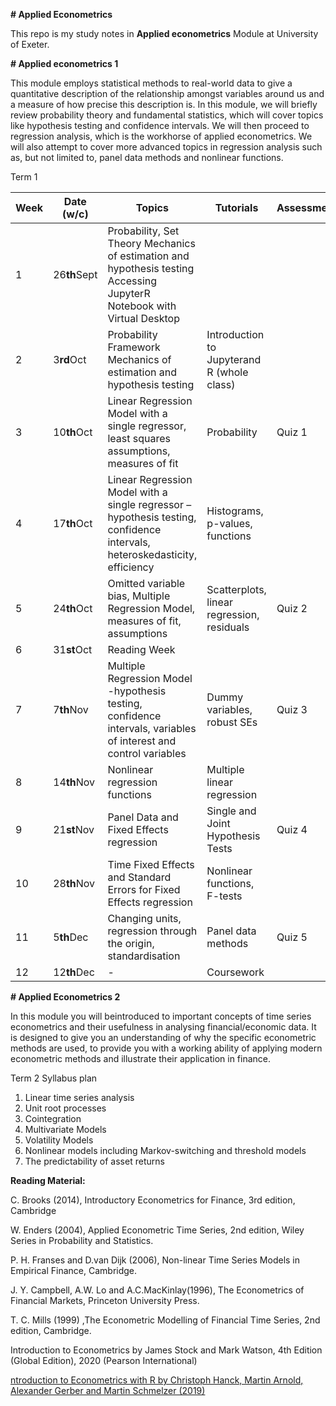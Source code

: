 **# Applied Econometrics**

This repo is my study notes in **Applied econometrics** Module at University of Exeter.

**# Applied econometrics 1**

This module employs statistical methods to real-world data to give a quantitative description of the relationship amongst variables around us and a measure of how precise this description is. In this module, we will briefly review probability theory and fundamental statistics, which will cover topics like hypothesis testing and confidence intervals. We will then proceed to regression analysis, which is the workhorse of applied econometrics. We will also attempt to cover more advanced topics in regression analysis such as, but not limited to, panel data methods and nonlinear functions.

Term 1

| **Week** | **Date (w/c)** | **Topics**                                                                                                           | **Tutorials**                         | **Assessment** |
| -------------- | -------------------- | -------------------------------------------------------------------------------------------------------------------------- | ------------------------------------------- | -------------------- |
| 1              | 26**th**Sept   | Probability, Set Theory Mechanics of estimation and hypothesis testing Accessing JupyterR Notebook with Virtual Desktop    |                                             |                      |
| 2              | 3**rd**Oct     | Probability Framework Mechanics of estimation and hypothesis testing                                                       | Introduction to Jupyterand R  (whole class) |                      |
| 3              | 10**th**Oct    | Linear Regression Model with a single regressor, least squares assumptions, measures of fit                                | Probability                                 | Quiz 1               |
| 4              | 17**th**Oct    | Linear Regression Model with a single regressor –hypothesis testing, confidence intervals, heteroskedasticity, efficiency | Histograms, p-values, functions             |                      |
| 5              | 24**th**Oct    | Omitted variable bias, Multiple Regression Model, measures of fit, assumptions                                             | Scatterplots, linear regression, residuals  | Quiz 2               |
| 6              | 31**st**Oct    | Reading Week                                                                                                               |                                             |                      |
| 7              | 7**th**Nov     | Multiple Regression Model -hypothesis testing, confidence intervals, variables of interest and control variables           | Dummy variables, robust SEs                 | Quiz 3               |
| 8              | 14**th**Nov    | Nonlinear regression functions                                                                                             | Multiple linear regression                  |                      |
| 9              | 21**st**Nov    | Panel Data and Fixed Effects regression                                                                                    | Single and Joint Hypothesis Tests           | Quiz 4               |
| 10             | 28**th**Nov    | Time Fixed Effects and Standard Errors for Fixed Effects regression                                                        | Nonlinear functions, F-tests                |                      |
| 11             | 5**th**Dec     | Changing units, regression through the origin, standardisation                                                             | Panel data methods                          | Quiz 5               |
| 12             | 12**th**Dec    | -                                                                                                                          | Coursework                                  |                      |

**# Applied Econometrics 2**

In this module you will beintroduced to important concepts of time series econometrics and their usefulness in analysing financial/economic data. It is designed to give you an understanding of why the specific econometric methods are used, to provide you with a working ability of applying modern econometric methods and illustrate their application in finance.

Term 2 Syllabus plan

1. Linear time series analysis
2. Unit root processes
3. Cointegration
4. Multivariate Models
5. Volatility Models
6. Nonlinear models including Markov-switching and threshold models
7. The predictability of asset returns

**Reading Material:**

C. Brooks (2014), Introductory Econometrics for Finance, 3rd edition, Cambridge

W. Enders (2004), Applied Econometric Time Series, 2nd edition, Wiley Series in Probability and Statistics.

P. H. Franses and D.van Dijk (2006), Non-linear Time Series Models in Empirical Finance, Cambridge.

J. Y. Campbell, A.W. Lo and A.C.MacKinlay(1996), The Econometrics of Financial Markets, Princeton University Press.

T. C. Mills (1999) ,The Econometric Modelling of Financial Time Series, 2nd edition, Cambridge.

Introduction to Econometrics by James Stock and Mark Watson, 4th Edition (Global Edition), 2020 (Pearson International)

[ntroduction to Econometrics with R by Christoph Hanck, Martin Arnold, Alexander Gerber and Martin Schmelzer (2019)](https://www.econometrics-with-r.org/index.html)
